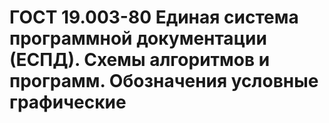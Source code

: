 # ГОСТ 19.003-80 Единая система программной документации (ЕСПД). Схемы алгоритмов и программ. Обозначения условные графические
